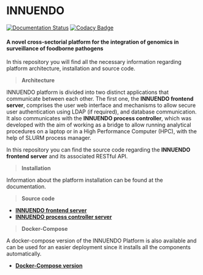 # INNUENDO

[![Documentation Status](https://readthedocs.org/projects/innuendo/badge/?version=latest)](https://innuendo.readthedocs.io/en/latest/?badge=latest)
[![Codacy Badge](https://api.codacy.com/project/badge/Grade/001937a1c6ad4a97a7a5b2cdd4684bfa)](https://app.codacy.com/app/bfrgoncalves/INNUENDO_PROCESS_CONTROLLER?utm_source=github.com&utm_medium=referral&utm_content=bfrgoncalves/INNUENDO_PROCESS_CONTROLLER&utm_campaign=Badge_Grade_Dashboard)

#### A novel cross-sectorial platform for the integration of genomics in surveillance of foodborne pathogens

In this repository you will find all the necessary information regarding 
platform architecture, installation and source code.

> **Architecture**

INNUENDO platform is divided into two distinct applications that communicate 
between each other. The first one, the **INNUENDO frontend server**, comprises 
the user web interface and mechanisms to allow secure user authentication 
using LDAP (if required), and database communication. It also communicates 
with the **INNUENDO process controller**, which was developed with the aim of working as 
a bridge to allow running analytical procedures on a laptop or in a High 
Performance Computer (HPC), with the help of SLURM process manager.

In this repository you can find the source code regarding the **INNUENDO 
frontend server** and its associated RESTful API.
  
> **Installation**

Information about the platform installation can be found at the documentation.

> **Source code**

* [**INNUENDO frontend server**](https://github.com/bfrgoncalves/INNUENDO_REST_API) 
* [**INNUENDO process controller server**](https://github.com/bfrgoncalves/INNUENDO_PROCESS_CONTROLLER)

> **Docker-Compose**

A docker-compose version of the INNUENDO Platform is also available and can 
be used for an easier deployment since it installs all the components 
automatically.

* [**Docker-Compose version**](https://github.com/bfrgoncalves/INNUENDO_docker)
